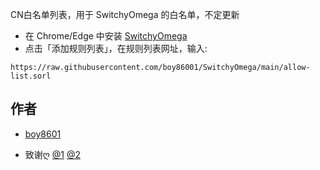 CN白名单列表，用于 SwitchyOmega 的白名单，不定更新

- 在 Chrome/Edge 中安装 [SwitchyOmega](https://chrome.google.com/webstore/detail/proxy-switchyomega/padekgcemlokbadohgkifijomclgjgif) 
- 点击「添加规则列表」，在规则列表网址，输入:

``https://raw.githubusercontent.com/boy86001/SwitchyOmega/main/allow-list.sorl
``
## 作者
* [boy8601](https://t.me/YiSanYuan)
- 致谢ღ [@1](https://github.com/Loyalsoldier/geoip) [@2](https://github.com/pluwen/china-domain-allowlist) 
